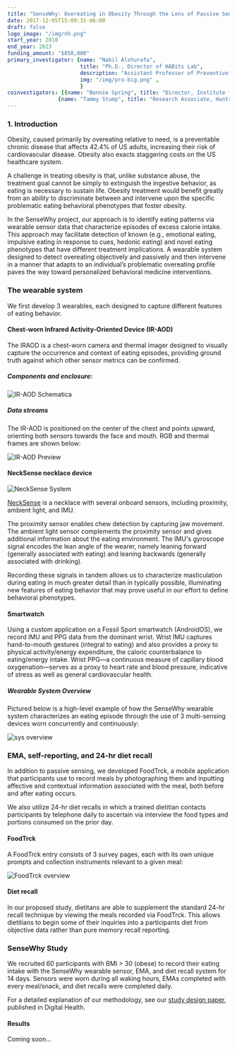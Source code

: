 ```yaml
---
title: "SenseWhy: Overeating in Obesity Through the Lens of Passive Sensing"
date: 2017-12-05T15:09:31-06:00
draft: false
logo_image: "/img/nh.png"
start_year: 2018
end_year: 2023
funding_amount: "$850,000"
primary_investigator: {name: "Nabil Alshurafa", 
                       title: "Ph.D., Director of HABits Lab", 
                       description: "Assistant Professor of Preventive Medicine and of Computer Science, Northwestern University", 
                       img: "/img/pro-big.png" ,
                       }
coinvestigators: [{name: "Bonnie Spring", title: "Director, Institute for Public Health and Medicine (IPHAM)", description: "Professor of Preventive Medicine (Behavioral Medicine), Northwestern University", img: "/img/bonnie_spring.png"}, 
                {name: "Tammy Stump", title: "Research Associate, Huntsman Cancer Institute, University of Utah", description: "desction description description", img: "/img/p-2.png"}]
---
```


### 1. Introduction

Obesity, caused primarily by overeating relative to need, is a preventable chronic disease that affects 42.4% of US adults, increasing their risk of cardiovascular disease. Obesity also exacts staggering costs on the US healthcare system. 

A challenge in treating obesity is that, unlike substance abuse, the treatment goal cannot be simply to extinguish the ingestive behavior, as eating is necessary to sustain life. Obesity treatment would benefit greatly from an ability to discriminate between and intervene upon the specific problematic eating behavioral phenotypes that foster obesity. 

In the SenseWhy project, our approach is to identify eating patterns via wearable sensor data that characterize episodes of excess calorie intake. This approach may facilitate detection of known (e.g., emotional eating, impulsive eating in response to cues, hedonic eating) and novel eating phenotypes that have different treatment implications. A wearable system designed to detect overeating objectively and passively and then intervene in a manner that adapts to an individual’s problematic overeating profile
paves the way toward personalized behavioral medicine interventions.

### The wearable system

We first develop 3 wearables, each designed to capture different features of eating behavior.

#### Chest-worn Infrared Activity-Oriented Device (IR-AOD)

The IRAOD is a chest-worn camera and thermal imager designed to visually capture the occurrence and context of eating episodes, providing ground truth against which other sensor metrics can be confirmed.

##### Components and enclosure:

![IR-AOD Schematica](/img/eager/sw1.png)

##### Data streams

The IR-AOD is positioned on the center of the chest and points upward, orienting both sensors towards the face and mouth. RGB and thermal frames are shown below:

![IR-AOD Preview](/img/eager/swcrop.png)

#### NeckSense necklace device

![NeckSense System](/img/eager/ns-fig1.png)

[NeckSense](https://dl.acm.org/doi/pdf/10.1145/3397313) is a necklace with several onboard sensors, including proximity, ambient light, and IMU. 

The proximity sensor enables chew detection by capturing jaw movement. The ambient light sensor complements the proximity sensor and gives additional information about the eating environment. The IMU's gyroscope signal encodes the lean angle of the wearer, namely leaning forward (generally associated with eating) and leaning backwards (generally associated with drinking).

Recording these signals in tandem allows us to characterize masticulation during eating in much greater detail than in typically possible, illuminating new features of eating behavior that may prove useful in our effort to define behavioral phenotypes.


#### Smartwatch

Using a custom application on a Fossil Sport smartwatch (AndroidOS), we record IMU and PPG data from the dominant wrist. Wrist IMU captures hand-to-mouth gestures (integral to eating) and also provides a proxy to physical activity/energy expenditure, the caloric counterbalance to eating/energy intake. Wrist PPG—a continuous measure of capillary blood oxygenation—serves as a proxy to heart rate and blood pressure, indicative of stress as well as general cardiovascular health.

##### Wearable System Overview

Pictured below is a high-level example of how the SenseWhy wearable system characterizes an eating episode through the use of 3 multi-sensing devices worn concurrently and continuously:

![sys overview](/img/eager/sysov.png)

### EMA, self-reporting, and 24-hr diet recall

In addition to passive sensing, we developed FoodTrck, a mobile application that participants use to record meals by photographing them and inputting affective and contextual information associated with the meal, both before and after eating occurs. 

We also utilize 24-hr diet recalls in which a trained dietitian contacts participants by telephone daily to ascertain via interview the food types and portions consumed on the prior day. 

#### FoodTrck

A FoodTrck entry consists of 3 survey pages, each with its own unique prompts and collection instruments relevant to a given meal:

![FoodTrck overview](/img/eager/ft-ov.png)

#### Diet recall

In our proposed study, dietitans are able to supplement the standard 24-hr recall technique by viewing the meals recorded via FoodTrck. This allows dietitians to begin some of their inquiries into a participants diet from objective data rather than pure memory recall reporting.

### SenseWhy Study

We recruited 60 participants with BMI > 30 (obese) to record their eating intake with the SenseWhy wearable sensor, EMA, and diet recall system for 14 days. Sensors were worn during all waking hours, EMAs completed with every meal/snack, and diet recalls were completed daily.

For a detailed explanation of our methodology, see our [study design paper](https://journals.sagepub.com/doi/10.1177/20552076231158314), published in Digital Health.

#### Results
Coming soon...